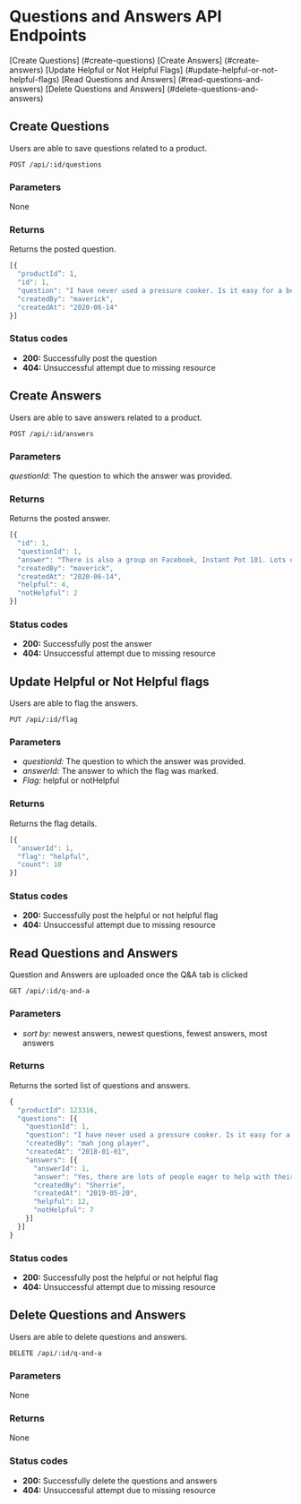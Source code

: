 # Questions and Answers API Endpoints

[Create Questions] (#create-questions)
[Create Answers] (#create-answers)
[Update Helpful or Not Helpful Flags] (#update-helpful-or-not-helpful-flags)
[Read Questions and Answers] (#read-questions-and-answers)
[Delete Questions and Answers] (#delete-questions-and-answers)

## Create Questions

Users are able to save questions related to a product.

```POST /api/:id/questions```

### Parameters

None

### Returns

Returns the posted question.

```javascript
[{
  "productId”: 1,
  "id": 1,
  "question": "I have never used a pressure cooker. Is it easy for a beginner to get the hang of the instant pot?",
  "createdBy": "maverick",
  "createdAt": "2020-06-14"
}]
```

### Status codes

* **200:** Successfully post the question
* **404:** Unsuccessful attempt due to missing resource

## Create Answers

Users are able to save answers related to a product.

```POST /api/:id/answers```

### Parameters

*questionId:* The question to which the answer was provided.

### Returns

Returns the posted answer.

```javascript
[{
  "id": 1,
  "questionId": 1,
  "answer": "There is also a group on Facebook, Instant Pot 101. Lots of really great help and recipes",
  "createdBy": "maverick",
  "createdAt": "2020-06-14",
  "helpful": 4,
  "notHelpful": 2
}]
```

### Status codes

* **200:** Successfully post the answer
* **404:** Unsuccessful attempt due to missing resource

## Update Helpful or Not Helpful flags

Users are able to flag the answers.

```PUT /api/:id/flag```

### Parameters

* *questionId:* The question to which the answer was provided.
* *answerId:* The answer to which the flag was marked.
* *Flag:* helpful or notHelpful

### Returns

Returns the flag details.

```javascript
[{
  "answerId": 1,
  "flag": "helpful",
  "count": 10
}]
```

### Status codes

* **200:** Successfully post the helpful or not helpful flag
* **404:** Unsuccessful attempt due to missing resource

## Read Questions and Answers

Question and Answers are uploaded once the Q&A tab is clicked

```GET /api/:id/q-and-a```

### Parameters

* *sort by:* newest answers, newest questions, fewest answers, most answers

### Returns

Returns the sorted list of questions and answers.

```javascript
{
  "productId": 123316,
  "questions": [{
    "questionId": 1,
    "question": "I have never used a pressure cooker. Is it easy for a beginner to get the hang of the instant pot?",
    "createdBy": "mah jong player",
    "createdAt": "2018-01-01",
    "answers": [{
      "answerId": 1,
      "answer": "Yes, there are lots of people eager to help with their suggestions and recipes on YouTube! Read your owner's manual and perform the water test first. This helps you understand how it works. Have had mine for a month now and use it every day! Fish and veggies done at once in the same pot, just an example...",
      "createdBy": "Sherrie",
      "createdAt": "2019-05-20",
      "helpful": 12,
      "notHelpful": 7
    }]
  }]
}
```

### Status codes

* **200:** Successfully post the helpful or not helpful flag
* **404:** Unsuccessful attempt due to missing resource

## Delete Questions and Answers

Users are able to delete questions and answers.

```DELETE /api/:id/q-and-a```

### Parameters

None

### Returns

None

### Status codes

* **200:** Successfully delete the questions and answers
* **404:** Unsuccessful attempt due to missing resource
